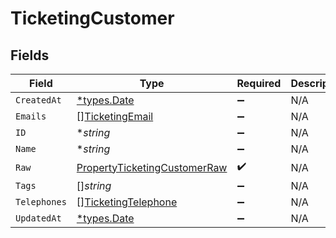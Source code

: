 # TicketingCustomer


## Fields

| Field                                                                               | Type                                                                                | Required                                                                            | Description                                                                         |
| ----------------------------------------------------------------------------------- | ----------------------------------------------------------------------------------- | ----------------------------------------------------------------------------------- | ----------------------------------------------------------------------------------- |
| `CreatedAt`                                                                         | [*types.Date](../../types/date.md)                                                  | :heavy_minus_sign:                                                                  | N/A                                                                                 |
| `Emails`                                                                            | [][TicketingEmail](../../models/shared/ticketingemail.md)                           | :heavy_minus_sign:                                                                  | N/A                                                                                 |
| `ID`                                                                                | **string*                                                                           | :heavy_minus_sign:                                                                  | N/A                                                                                 |
| `Name`                                                                              | **string*                                                                           | :heavy_minus_sign:                                                                  | N/A                                                                                 |
| `Raw`                                                                               | [PropertyTicketingCustomerRaw](../../models/shared/propertyticketingcustomerraw.md) | :heavy_check_mark:                                                                  | N/A                                                                                 |
| `Tags`                                                                              | []*string*                                                                          | :heavy_minus_sign:                                                                  | N/A                                                                                 |
| `Telephones`                                                                        | [][TicketingTelephone](../../models/shared/ticketingtelephone.md)                   | :heavy_minus_sign:                                                                  | N/A                                                                                 |
| `UpdatedAt`                                                                         | [*types.Date](../../types/date.md)                                                  | :heavy_minus_sign:                                                                  | N/A                                                                                 |